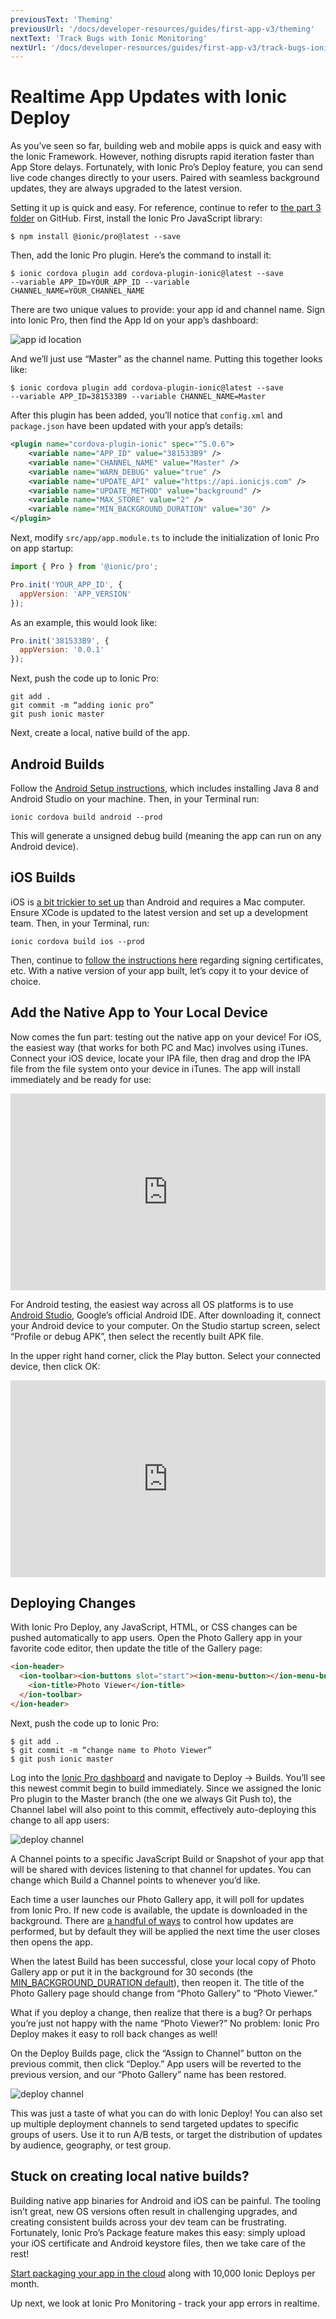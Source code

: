 ```yaml
---
previousText: 'Theming'
previousUrl: '/docs/developer-resources/guides/first-app-v3/theming'
nextText: 'Track Bugs with Ionic Monitoring'
nextUrl: '/docs/developer-resources/guides/first-app-v3/track-bugs-ionic-monitoring'
---
```


# Realtime App Updates with Ionic Deploy

As you’ve seen so far, building web and mobile apps is quick and easy with the Ionic Framework. However, nothing disrupts rapid iteration faster than App Store delays. Fortunately, with Ionic Pro’s Deploy feature, you can send live code changes directly to your users. Paired with seamless background updates, they are always upgraded to the latest version.

Setting it up is quick and easy. For reference, continue to refer to [the part 3 folder](https://github.com/ionic-team/photo-gallery-tutorial-ionic3/tree/master/part3) on GitHub. First, install the Ionic Pro JavaScript library:

```shell
$ npm install @ionic/pro@latest --save
```

Then, add the Ionic Pro plugin. Here’s the command to install it:

```shell
$ ionic cordova plugin add cordova-plugin-ionic@latest --save
--variable APP_ID=YOUR_APP_ID --variable CHANNEL_NAME=YOUR_CHANNEL_NAME
```

There are two unique values to provide: your app id and channel name. Sign into Ionic Pro, then find the App Id on your app’s dashboard:

![app id location](/docs/assets/img/guides/first-app-v3/app-id-location.png)

And we’ll just use “Master” as the channel name. Putting this together looks like:

```shell
$ ionic cordova plugin add cordova-plugin-ionic@latest --save
--variable APP_ID=381533B9 --variable CHANNEL_NAME=Master
```

After this plugin has been added, you’ll notice that `config.xml` and `package.json` have been updated with your app’s details:

```xml
<plugin name="cordova-plugin-ionic" spec="^5.0.6">
    <variable name="APP_ID" value="381533B9" />
    <variable name="CHANNEL_NAME" value="Master" />
    <variable name="WARN_DEBUG" value="true" />
    <variable name="UPDATE_API" value="https://api.ionicjs.com" />
    <variable name="UPDATE_METHOD" value="background" />
    <variable name="MAX_STORE" value="2" />
    <variable name="MIN_BACKGROUND_DURATION" value="30" />
</plugin>
```

Next, modify `src/app/app.module.ts` to include the initialization of Ionic Pro on app startup:

```javascript
import { Pro } from '@ionic/pro';

Pro.init('YOUR_APP_ID', {
  appVersion: 'APP_VERSION'
});
```

As an example, this would look like:

```javascript
Pro.init('381533B9', {
  appVersion: '0.0.1'
});
```

Next, push the code up to Ionic Pro:

```shell
git add .
git commit -m “adding ionic pro”
git push ionic master
```

Next, create a local, native build of the app.

## Android Builds

Follow the [Android Setup instructions](/docs/installation/android), which includes installing Java 8 and Android Studio on your machine. Then, in your Terminal run:

```shell
ionic cordova build android --prod
```

This will generate a unsigned debug build (meaning the app can run on any Android device).

## iOS Builds

iOS is [a bit trickier to set up](/docs/installation/ios) than Android and requires a Mac computer. Ensure XCode is updated to the latest version and set up a development team. Then, in your Terminal, run:

```shell
ionic cordova build ios --prod
```

Then, continue to [follow the instructions here](/docs/publishing/app-store) regarding signing certificates, etc. With a native version of your app built, let’s copy it to your device of choice.

## Add the Native App to Your Local Device

Now comes the fun part: testing out the native app on your device! For iOS, the easiest way (that works for both PC and Mac) involves using iTunes. Connect your iOS device, locate your IPA file, then drag and drop the IPA file from the file system onto your device in iTunes. The app will install immediately and be ready for use:

<div class="wistia_responsive_padding" style="padding:62.5% 0 0 0;position:relative;"><div class="wistia_responsive_wrapper" style="height:100%;left:0;position:absolute;top:0;width:100%;"><iframe src="https://fast.wistia.net/embed/iframe/s5v4fujv7w?videoFoam=true" title="Wistia video player" allowtransparency="true" frameborder="0" scrolling="no" class="wistia_embed" name="wistia_embed" allowfullscreen mozallowfullscreen webkitallowfullscreen oallowfullscreen msallowfullscreen width="100%" height="100%"></iframe></div></div>

<script src="https://fast.wistia.net/assets/external/E-v1.js" async></script>

For Android testing, the easiest way across all OS platforms is to use [Android Studio](https://developer.android.com/studio/), Google’s official Android IDE. After downloading it, connect your Android device to your computer. On the Studio startup screen, select “Profile or debug APK”, then select the recently built APK file.

In the upper right hand corner, click the Play button. Select your connected device, then click OK:

<div class="wistia_responsive_padding" style="padding:62.5% 0 0 0;position:relative;"><div class="wistia_responsive_wrapper" style="height:100%;left:0;position:absolute;top:0;width:100%;"><iframe src="https://fast.wistia.net/embed/iframe/b2ys5v4sno?videoFoam=true" title="Wistia video player" allowtransparency="true" frameborder="0" scrolling="no" class="wistia_embed" name="wistia_embed" allowfullscreen mozallowfullscreen webkitallowfullscreen oallowfullscreen msallowfullscreen width="100%" height="100%"></iframe></div></div>

<script src="https://fast.wistia.net/assets/external/E-v1.js" async></script>

## Deploying Changes

With Ionic Pro Deploy, any JavaScript, HTML, or CSS changes can be pushed automatically to app users. Open the Photo Gallery app in your favorite code editor, then update the title of the Gallery page:

```html
<ion-header>
  <ion-toolbar><ion-buttons slot="start"><ion-menu-button></ion-menu-button></ion-buttons>
    <ion-title>Photo Viewer</ion-title>
  </ion-toolbar>
</ion-header>
```

Next, push the code up to Ionic Pro:

```shell
$ git add .
$ git commit -m “change name to Photo Viewer”
$ git push ionic master
```

Log into the [Ionic Pro dashboard](https://dashboard.ionicframework.com) and navigate to Deploy -> Builds. You’ll see this newest commit begin to build immediately. Since we assigned the Ionic Pro plugin to the Master branch (the one we always Git Push to), the Channel label will also point to this commit, effectively auto-deploying this change to all app users:

![deploy channel](/docs/assets/img/guides/first-app-v3/deploy-channel.png)

A Channel points to a specific JavaScript Build or Snapshot of your app that will be shared with devices listening to that channel for updates. You can change which Build a Channel points to whenever you’d like.

Each time a user launches our Photo Gallery app, it will poll for updates from Ionic Pro. If new code is available, the update is downloaded in the background. There are [a handful of ways](/docs/pro/deploy/api/#update_method) to control how updates are performed, but by default they will be applied the next time the user closes then opens the app.

When the latest Build has been successful, close your local copy of Photo Gallery app or put it in the background for 30 seconds (the [MIN_BACKGROUND_DURATION default](/docs/pro/deploy/api/#min_background_duration)), then reopen it. The title of the Photo Gallery page should change from “Photo Gallery” to “Photo Viewer.”

What if you deploy a change, then realize that there is a bug? Or perhaps you’re just not happy with the name “Photo Viewer?” No problem: Ionic Pro Deploy makes it easy to roll back changes as well!

On the Deploy Builds page, click the “Assign to Channel” button on the previous commit, then click “Deploy.” App users will be reverted to the previous version, and our “Photo Gallery” name has been restored.

![deploy channel](/docs/assets/img/guides/first-app-v3/deploy-revertChange.png)

This was just a taste of what you can do with Ionic Deploy! You can also set up multiple deployment channels to send targeted updates to specific groups of users. Use it to run A/B tests, or target the distribution of updates by audience, geography, or test group.

## Stuck on creating local native builds?

Building native app binaries for Android and iOS can be painful. The tooling isn’t great, new OS versions often result in challenging upgrades, and creating consistent builds across your dev team can be frustrating. Fortunately, Ionic Pro’s Package feature makes this easy: simply upload your iOS certificate and Android keystore files, then we take care of the rest!

[Start packaging your app in the cloud](https://dashboard.ionicframework.com/settings/billing) along with 10,000 Ionic Deploys per month.

Up next, we look at Ionic Pro Monitoring - track your app errors in realtime.